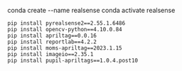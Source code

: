 conda create --name realsense
conda activate realsense

```
pip install pyrealsense2==2.55.1.6486
pip install opencv-python==4.10.0.84 
pip install apriltag==0.0.16
pip install reportlab==4.2.2
pip install moms-apriltag==2023.1.15
pip install imageio==2.35.1
pip install pupil-apriltags==1.0.4.post10
```
